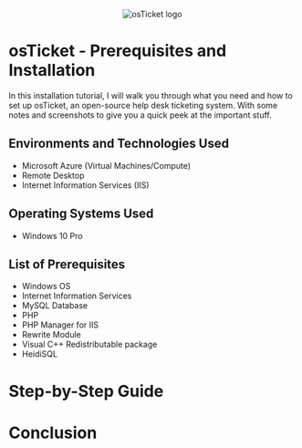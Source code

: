 <p align="center">
<img src="https://i.imgur.com/Clzj7Xs.png" alt="osTicket logo"/>
</p>

<h1>osTicket - Prerequisites and Installation</h1>
<p>In this installation tutorial, I will walk you through what you need and how to set up osTicket, an open-source help desk ticketing system. With some notes and screenshots to give you a quick peek at the important stuff.</p>

<h2>Environments and Technologies Used</h2>

- Microsoft Azure (Virtual Machines/Compute)
- Remote Desktop
- Internet Information Services (IIS)

<h2>Operating Systems Used </h2>

- Windows 10 Pro

<h2>List of Prerequisites</h2>

- Windows OS
- Internet Information Services
- MySQL Database
- PHP
- PHP Manager for IIS
- Rewrite Module
- Visual C++ Redistributable package
- HeidiSQL

<h1>Step-by-Step Guide</h1>

<h1>Conclusion</h1>
